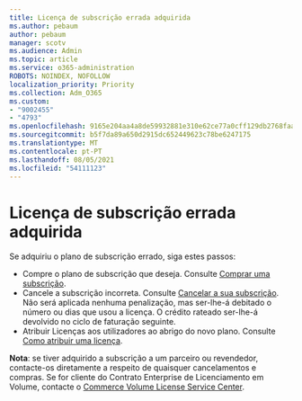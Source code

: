 ```yaml
---
title: Licença de subscrição errada adquirida
ms.author: pebaum
author: pebaum
manager: scotv
ms.audience: Admin
ms.topic: article
ms.service: o365-administration
ROBOTS: NOINDEX, NOFOLLOW
localization_priority: Priority
ms.collection: Adm_O365
ms.custom:
- "9002455"
- "4793"
ms.openlocfilehash: 9165e204aa4a8de59932881e310e62ce77a0cff129db2768faa464d4b2391159
ms.sourcegitcommit: b5f7da89a650d2915dc652449623c78be6247175
ms.translationtype: MT
ms.contentlocale: pt-PT
ms.lasthandoff: 08/05/2021
ms.locfileid: "54111123"
---
```

# <a name="purchased-wrong-subscription-license"></a>Licença de subscrição errada adquirida

Se adquiriu o plano de subscrição errado, siga estes passos:

- Compre o plano de subscrição que deseja. Consulte [Comprar uma subscrição](https://docs.microsoft.com/alchemyinsights/buy-a-subscription-to-office-365-for-business).
- Cancele a subscrição incorreta. Consulte [Cancelar a sua subscrição](https://docs.microsoft.com/alchemyinsights/canceling-your-office-365-subscription).
Não será aplicada nenhuma penalização, mas ser-lhe-á debitado o número ou dias que usou a licença. O crédito rateado ser-lhe-á devolvido no ciclo de faturação seguinte.
- Atribuir Licenças aos utilizadores ao abrigo do novo plano. Consulte [Como atribuir uma licença](https://docs.microsoft.com/alchemyinsights/how-to-assign-a-license-to-a-user).

**Nota**: se tiver adquirido a subscrição a um parceiro ou revendedor, contacte-os diretamente a respeito de quaisquer cancelamentos e compras. Se for cliente do Contrato Enterprise de Licenciamento em Volume, contacte o [Commerce Volume License Service Center](https://support.microsoft.com/help/4471406/how-to-contact-the-microsoft-volume-licensing-service-center).
